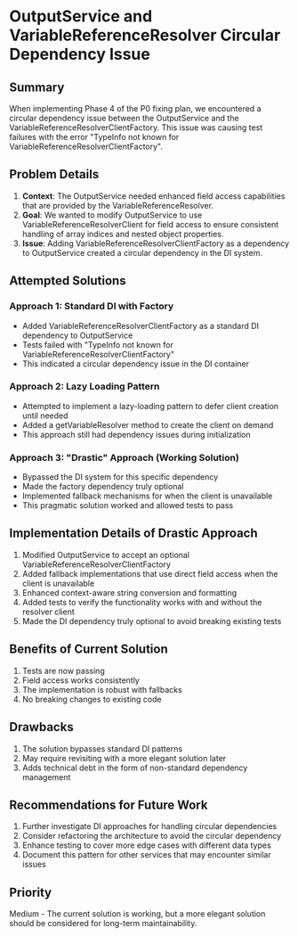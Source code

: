 # OutputService and VariableReferenceResolver Circular Dependency Issue

## Summary

When implementing Phase 4 of the P0 fixing plan, we encountered a circular dependency issue between the OutputService and the VariableReferenceResolverClientFactory. This issue was causing test failures with the error "TypeInfo not known for VariableReferenceResolverClientFactory".

## Problem Details

1. **Context**: The OutputService needed enhanced field access capabilities that are provided by the VariableReferenceResolver.
2. **Goal**: We wanted to modify OutputService to use VariableReferenceResolverClient for field access to ensure consistent handling of array indices and nested object properties.
3. **Issue**: Adding VariableReferenceResolverClientFactory as a dependency to OutputService created a circular dependency in the DI system.

## Attempted Solutions

### Approach 1: Standard DI with Factory
- Added VariableReferenceResolverClientFactory as a standard DI dependency to OutputService
- Tests failed with "TypeInfo not known for VariableReferenceResolverClientFactory"
- This indicated a circular dependency issue in the DI container

### Approach 2: Lazy Loading Pattern
- Attempted to implement a lazy-loading pattern to defer client creation until needed
- Added a getVariableResolver method to create the client on demand
- This approach still had dependency issues during initialization

### Approach 3: "Drastic" Approach (Working Solution)
- Bypassed the DI system for this specific dependency
- Made the factory dependency truly optional
- Implemented fallback mechanisms for when the client is unavailable
- This pragmatic solution worked and allowed tests to pass

## Implementation Details of Drastic Approach

1. Modified OutputService to accept an optional VariableReferenceResolverClientFactory
2. Added fallback implementations that use direct field access when the client is unavailable
3. Enhanced context-aware string conversion and formatting
4. Added tests to verify the functionality works with and without the resolver client
5. Made the DI dependency truly optional to avoid breaking existing tests

## Benefits of Current Solution

1. Tests are now passing
2. Field access works consistently
3. The implementation is robust with fallbacks
4. No breaking changes to existing code

## Drawbacks

1. The solution bypasses standard DI patterns
2. May require revisiting with a more elegant solution later
3. Adds technical debt in the form of non-standard dependency management

## Recommendations for Future Work

1. Further investigate DI approaches for handling circular dependencies
2. Consider refactoring the architecture to avoid the circular dependency
3. Enhance testing to cover more edge cases with different data types
4. Document this pattern for other services that may encounter similar issues

## Priority

Medium - The current solution is working, but a more elegant solution should be considered for long-term maintainability.